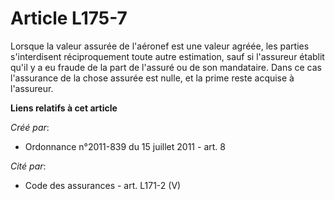 # Article L175-7

Lorsque la valeur assurée de l'aéronef est une valeur agréée, les parties s'interdisent réciproquement toute autre
estimation, sauf si l'assureur établit qu'il y a eu fraude de la part de l'assuré ou de son mandataire. Dans ce cas
l'assurance de la chose assurée est nulle, et la prime reste acquise à l'assureur.

**Liens relatifs à cet article**

_Créé par_:

  - Ordonnance n°2011-839 du 15 juillet 2011 - art. 8

_Cité par_:

  - Code des assurances - art. L171-2 (V)

